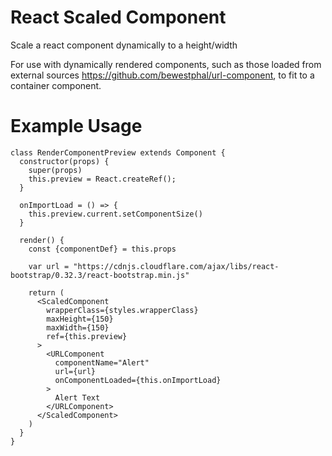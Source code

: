 # React Scaled Component
Scale a react component dynamically to a height/width

For use with dynamically rendered components, such as those loaded from external sources https://github.com/bewestphal/url-component, to fit to a container component.

# Example Usage

```
class RenderComponentPreview extends Component {
  constructor(props) {
    super(props)
    this.preview = React.createRef();
  }

  onImportLoad = () => {
    this.preview.current.setComponentSize()
  }

  render() {
    const {componentDef} = this.props
    
    var url = "https://cdnjs.cloudflare.com/ajax/libs/react-bootstrap/0.32.3/react-bootstrap.min.js"
    
    return (
      <ScaledComponent
        wrapperClass={styles.wrapperClass}
        maxHeight={150}
        maxWidth={150}
        ref={this.preview}
      >
        <URLComponent
          componentName="Alert"
          url={url}
          onComponentLoaded={this.onImportLoad}
        >
          Alert Text
        </URLComponent>
      </ScaledComponent>
    )
  }
}
```
